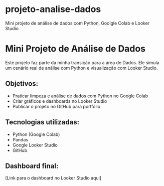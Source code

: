 # projeto-analise-dados
Mini projeto de análise de dados com Python, Goolgle Colab e Looker Studio

# Mini Projeto de Análise de Dados

Este projeto faz parte da minha transição para a área de Dados. Ele simula um cenário real de análise com Python e visualização com Looker Studio.

## Objetivos:
- Praticar limpeza e análise de dados com Python no Google Colab
- Criar gráficos e dashboards no Looker Studio
- Publicar o projeto no GitHub para portfólio

## Tecnologias utilizadas:
- Python (Google Colab)
- Pandas
- Google Looker Studio
- GitHub

## Dashboard final:
[Link para o dashboard no Looker Studio aqui]
